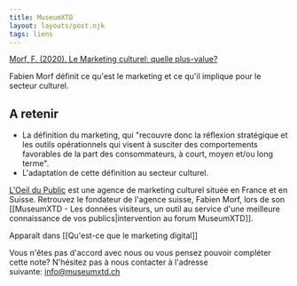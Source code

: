 ```yaml
---
title: MuseumXTD
layout: layouts/post.njk
tags: liens
---
```

[Morf, F. (2020). Le Marketing culturel: quelle plus-value?](https://loeildupublic.com/le-marketing-culturel-quelle-plus-value/)

Fabien Morf définit ce qu'est le marketing et ce qu'il implique pour le secteur culturel. 

## A retenir
- La définition du marketing, qui "recouvre donc la réflexion stratégique et les outils opérationnels qui visent à susciter des comportements favorables de la part des consommateurs, à court, moyen et/ou long terme".
- L'adaptation de cette définition au secteur culturel.

[L'Oeil du Public](https://loeildupublic.com/) est une agence de marketing culturel située en France et en Suisse. Retrouvez le fondateur de l'agence suisse, Fabien Morf, lors de son [[MuseumXTD - Les données visiteurs, un outil au service d'une meilleure connaissance de vos publics|intervention au forum MuseumXTD]]. 


Apparaît dans [[Qu'est-ce que le marketing digital]]

Vous n'êtes pas d'accord avec nous ou vous pensez pouvoir compléter cette note? N'hésitez pas à nous contacter à l'adresse suivante: [info@museumxtd.ch](mailto:info@museumxtd.ch)